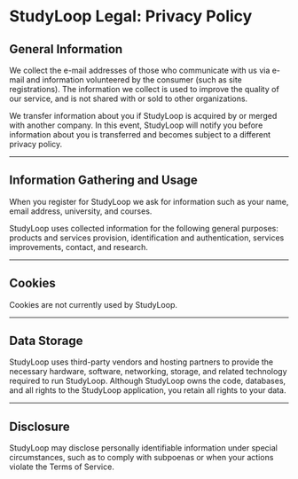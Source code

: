 # StudyLoop Legal: Privacy Policy

## General Information

We collect the e-mail addresses of those who communicate with us via e-mail and information volunteered by the consumer (such as site registrations). The information we collect is used to improve the quality of our service, and is not shared with or sold to other organizations.

We transfer information about you if StudyLoop is acquired by or merged with another company. In this event, StudyLoop will notify you before information about you is transferred and becomes subject to a different privacy policy.

***

## Information Gathering and Usage

When you register for StudyLoop we ask for information such as your name, email address, university, and courses. 

StudyLoop uses collected information for the following general purposes: products and services provision, identification and authentication, services improvements, contact, and research.

***

## Cookies

Cookies are not currently used by StudyLoop.

***

## Data Storage

StudyLoop uses third-party vendors and hosting partners to provide the necessary hardware, software, networking, storage, and related technology required to run StudyLoop. Although StudyLoop owns the code, databases, and all rights to the StudyLoop application, you retain all rights to your data.

***

## Disclosure

StudyLoop may disclose personally identifiable information under special circumstances, such as to comply with subpoenas or when your actions violate the Terms of Service.
